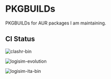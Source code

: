 # PKGBUILDs

PKGBUILDs for AUR packages I am maintaining.

## CI Status

![clashr-bin](https://github.com/ManiaciaChao/PKGBUILDs/workflows/clashr-bin/badge.svg)

![logisim-evolution](https://github.com/ManiaciaChao/PKGBUILDs/workflows/logisim-evolution/badge.svg)

![logisim-ita-bin](https://github.com/ManiaciaChao/PKGBUILDs/workflows/logisim-ita-bin/badge.svg)
